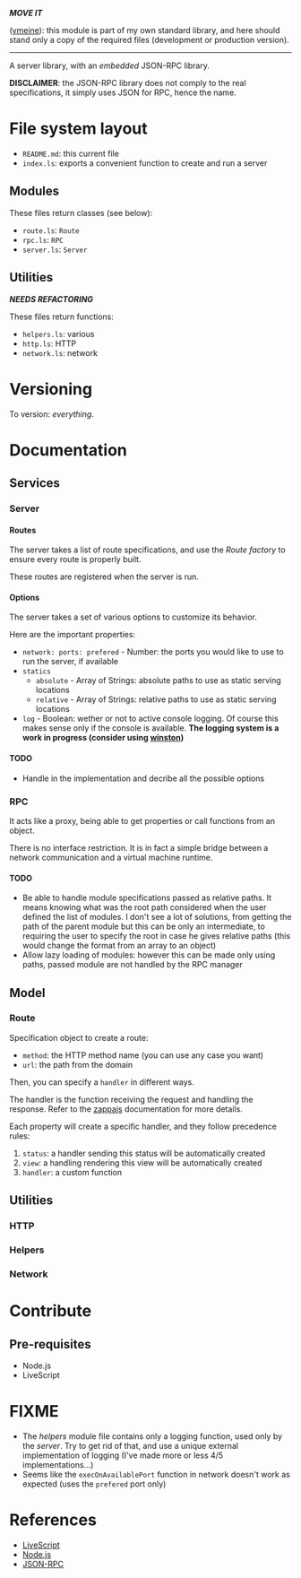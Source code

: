 ___MOVE IT___

([ymeine](https://github.com/ymeine)): this module is part of my own standard library, and here should stand only a copy of the required files (development or production version).

----

A server library, with an _embedded_ JSON-RPC library.

__DISCLAIMER__: the JSON-RPC library does not comply to the real specifications, it simply uses JSON for RPC, hence the name.

# File system layout

* `README.md`: this current file
* `index.ls`: exports a convenient function to create and run a server

## Modules

These files return classes (see below):

* `route.ls`: `Route`
* `rpc.ls`: `RPC`
* `server.ls`: `Server`

## Utilities

___NEEDS REFACTORING___

These files return functions:

* `helpers.ls`: various
* `http.ls`: HTTP
* `network.ls`: network

# Versioning

To version: _everything_.

# Documentation

## Services

### Server

#### Routes

The server takes a list of route specifications, and use the _Route factory_ to ensure every route is properly built.

These routes are registered when the server is run.

#### Options

The server takes a set of various options to customize its behavior.

Here are the important properties:

* `network: ports: prefered` - Number: the ports you would like to use to run the server, if available
* `statics`
	* `absolute` - Array of Strings: absolute paths to use as static serving locations
	* `relative` - Array of Strings: relative paths to use as static serving locations
* `log` - Boolean: wether or not to active console logging. Of course this makes sense only if the console is available. __The logging system is a work in progress (consider using [winston](https://github.com/flatiron/winston))__

#### TODO

* Handle in the implementation and decribe all the possible options

### RPC

It acts like a proxy, being able to get properties or call functions from an object.

There is no interface restriction. It is in fact a simple bridge between a network communication and a virtual machine runtime.

#### TODO

* Be able to handle module specifications passed as relative paths. It means knowing what was the root path considered when the user defined the list of modules. I don't see a lot of solutions, from getting the path of the parent module but this can be only an intermediate, to requiring the user to specify the root in case he gives relative paths (this would change the format from an array to an object)
* Allow lazy loading of modules: however this can be made only using paths, passed module are not handled by the RPC manager

## Model

### Route

Specification object to create a route:

* `method`: the HTTP method name (you can use any case you want)
* `url`: the path from the domain

Then, you can specify a `handler` in different ways.

The handler is the function receiving the request and handling the response. Refer to the [zappajs](http://zappajs.github.io/zappajs/) documentation for more details.

Each property will create a specific handler, and they follow precedence rules:

1. `status`: a handler sending this status will be automatically created
1. `view`: a  handling rendering this view will be automatically created
1. `handler`: a custom function

## Utilities

### HTTP

### Helpers

### Network

# Contribute

## Pre-requisites

* Node.js
* LiveScript

# FIXME

* The _helpers_ module file contains only a logging function, used only by the _server_. Try to get rid of that, and use a unique external implementation of logging (I've made more or less 4/5 implementations...)
* Seems like the `execOnAvailablePort` function in network doesn't work as expected (uses the `prefered` port only)

# References

* [LiveScript](http://livescript.net/)
* [Node.js](http://nodejs.org/)
* [JSON-RPC](http://en.wikipedia.org/wiki/JSON-RPC)
